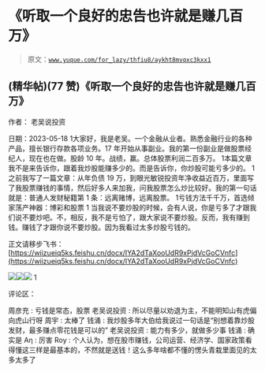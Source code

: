 # 《听取一个良好的忠告也许就是赚几百万》

> 原文：[`www.yuque.com/for_lazy/thfiu8/aykht8mvqxc3kxx1`](https://www.yuque.com/for_lazy/thfiu8/aykht8mvqxc3kxx1)



## (精华帖)(77 赞)《听取一个良好的忠告也许就是赚几百万》 

作者： 老吴说投资 

日期：2023-05-18 <ne-oli index-type="0"><ne-oli-i>1</ne-oli-i><ne-oli-c class="ne-oli-content" id="uec81c8e2" data-lake-id="uec81c8e2">大家好，我是老吴。一个金融从业者。熟悉金融行业的各种产品，擅长银行存款各项业务。17 年开始从事副业。我的第一份副业是做股票经纪人，现在也在做。股龄 10 年。战绩，赢。总体股票利润二百多万。</ne-oli-c></ne-oli> <ne-oli index-type="0"><ne-oli-i>1</ne-oli-i><ne-oli-c class="ne-oli-content" id="u4205d896" data-lake-id="u4205d896">本篇文章我不是来告诉你，跟着我炒股能赚多少的。而是告诉你，你炒股可能亏多少的。</ne-oli-c></ne-oli> <ne-oli index-type="0"><ne-oli-i>1</ne-oli-i><ne-oli-c class="ne-oli-content" id="u6e626b90" data-lake-id="u6e626b90">之前我写了一篇文章：从年负债 19 万，到眼光敏锐投资年净收益近百万，里面写了我股票赚钱的事情，然后好多人来加我，问我股票怎么炒比较好。我的第一句话就是：普通人发财秘籍第 1 条：远离赌博，远离股票。</ne-oli-c></ne-oli> <ne-oli index-type="0"><ne-oli-i>1</ne-oli-i><ne-oli-c class="ne-oli-content" id="uebcedce4" data-lake-id="uebcedce4">亏钱方法千千万，首选倾家荡产神器：博彩和股票</ne-oli-c></ne-oli> <ne-oli index-type="0"><ne-oli-i>1</ne-oli-i> <ne-oli-c class="ne-oli-content" id="ud818daea" data-lake-id="ud818daea">当我说不要炒股的时候，会有人说，你是亏多了才跟我们说不要炒吧。不，相反，我不是亏怕了，跟大家说不要炒股。反而，我有赚到钱。赚钱了才跟你说不要炒股。因为我看过太多炒股亏钱的。</ne-oli-c></ne-oli> 

正文请移步飞书：[https://wiizueiq5ks.feishu.cn/docx/IYA2dTaXooUdR9xPjdVcGoCVnfc](https://wiizueiq5ks.feishu.cn/docx/IYA2dTaXooUdR9xPjdVcGoCVnfc) 

![](img/2e44bae3cf76914033fb80511f8916d2.png)![](img/719704f793ffdc59dd904e30f2c2b841.png)![](img/ccdaef24a6dce9fed90855558c981c93.png) <ne-oli index-type="0"><ne-oli-i>1</ne-oli-i></ne-oli>

评论区： 

周彦充 : 亏钱是常态，股票 老吴说投资 : 所以尽量以劝退为主，不能明知山有虎偏向虎山行呀 周宇 : 太棒了 钱涌 : 我炒股多年大伯给我说过一句话是“别想着靠炒股发财，最多赚点零花钱是可以的” 老吴说投资 : 能力有多少，就做多少事 钱涌 : 确实是 Аη : 厉害 Roy : 个人认为，想在股市赚钱，公司运营、经济学、国家政策看得懂这三样是最基本的，不然就是送钱！这么多年啥都不懂的愣头青栽里面见的太多太多了